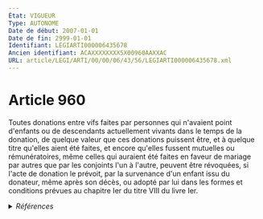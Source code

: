 ```yaml
---
État: VIGUEUR
Type: AUTONOME
Date de début: 2007-01-01
Date de fin: 2999-01-01
Identifiant: LEGIARTI000006435678
Ancien identifiant: ACAXXXXXXXX5X00960AAXXAC
URL: article/LEGI/ARTI/00/00/06/43/56/LEGIARTI000006435678.xml
---
```


<h1>Article 960</h1>

Toutes donations entre vifs faites par personnes qui n'avaient point d'enfants
ou de descendants actuellement vivants dans le temps de la donation, de quelque
valeur que ces donations puissent être, et à quelque titre qu'elles aient été
faites, et encore qu'elles fussent mutuelles ou rémunératoires, même celles qui
auraient été faites en faveur de mariage par autres que par les conjoints l'un à
l'autre, peuvent être révoquées, si l'acte de donation le prévoit, par la
survenance d'un enfant issu du donateur, même après son décès, ou adopté par lui
dans les formes et conditions prévues au chapitre Ier du titre VIII du livre
Ier.


<details>
  <summary><em>Références</em></summary>

  <h2>Articles faisant référence à l'article</h2>
  
  <ul>
    <li>
      <a href="https://legal.tricoteuses.fr//redirection/LEGIARTI000006284843?vers=git&vers=legifrance">LOI n° 2006-728 du 23 juin 2006 portant réforme des successions et des libéralités - article 9 ENTIEREMENT_MODIF</a> MODIFICATION cible
    </li>
    <li>
      <a href="https://legal.tricoteuses.fr//redirection/LEGIARTI000006284849?vers=git&vers=legifrance">LOI n° 2006-728 du 23 juin 2006 portant réforme des successions et des libéralités - article 15 ENTIEREMENT_MODIF</a> MODIFICATION cible
    </li>
  </ul>
  
  <h2>Références faites par l'article</h2>
  
  <ul>
    <li>
      1924-11-18 CITATION cible <a href="https://legal.tricoteuses.fr//redirection/LEGIARTI000006285616?vers=git&vers=legifrance">Décret du 18 novembre 1924 relatif à la tenue du livre foncier dans les départements du Bas-Rhin, du Haut-Rhin et de la Moselle - article 25 AUTONOME ABROGE, en vigueur du 1924-06-03 au 2009-10-10</a>
    </li>
    <li>
      CODIFICATION source Loi 1803-05-03
    </li>
    <li>
      2005-07-04 CITATION cible <a href="https://legal.tricoteuses.fr//redirection/LEGIARTI000020123569?vers=git&vers=legifrance">Ordonnance n° 2005-759 du 4 juillet 2005 portant réforme de la filiation. - article 20 AUTONOME VIGUEUR, en vigueur depuis le 2009-01-19</a>
    </li>
    <li>
      2006-06-23 MODIFICATION source <a href="https://legal.tricoteuses.fr//redirection/LEGIARTI000006284849?vers=git&vers=legifrance">LOI n° 2006-728 du 23 juin 2006 portant réforme des successions et des libéralités - article 15 ENTIEREMENT_MODIF</a>
    </li>
    <li>
      2006-06-23 MODIFICATION source <a href="https://legal.tricoteuses.fr//redirection/LEGIARTI000006284843?vers=git&vers=legifrance">LOI n° 2006-728 du 23 juin 2006 portant réforme des successions et des libéralités - article 9 ENTIEREMENT_MODIF</a>
    </li>
    <li>
      2018-03-23 CITATION cible <a href="https://legal.tricoteuses.fr//redirection/LEGIARTI000036740874?vers=git&vers=legifrance">Décret n° 2018-200 du 23 mars 2018 modifiant certaines dispositions de la partie réglementaire du code de commerce et du décret n° 2016-230 du 26 février 2016 relatif aux tarifs de certains professionnels du droit et au fonds interprofessionnel de l'accès au droit et à la justice - article 8 ENTIEREMENT_MODIF</a>
    </li>
    <li>
      2999-01-01 CITATION cible <a href="https://legal.tricoteuses.fr//redirection/LEGIARTI000006433974?vers=git&vers=legifrance">Code civil - article 964 AUTONOME VIGUEUR, en vigueur depuis le 2007-01-01</a>
    </li>
    <li>
      2999-01-01 CITATION cible <a href="https://legal.tricoteuses.fr//redirection/LEGIARTI000041684614?vers=git&vers=legifrance">Code de commerce - article A444-163-6 AUTONOME VIGUEUR, en vigueur depuis le 2020-03-01</a>
    </li>
    <li>
      2999-01-01 CITATION cible <a href="https://legal.tricoteuses.fr//redirection/LEGIARTI000047053448?vers=git&vers=legifrance">Code de commerce - article Annexe 4-7 AUTONOME MODIFIE, en vigueur du 2023-01-26 au 2023-06-05</a>
    </li>
  </ul>
</details>
